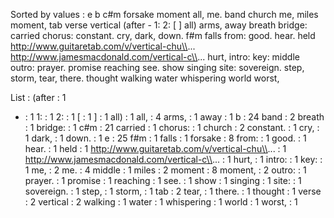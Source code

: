 Sorted by values :
e b c#m forsake moment all, me. band church me, miles moment, tab verse vertical (after - 1: 2: [ ] all) arms, away breath bridge: carried chorus: constant. cry, dark, down. f#m falls from: good. hear. held http://www.guitaretab.com/v/vertical-chu\\... http://www.jamesmacdonald.com/vertical-c\\... hurt, intro: key: middle outro: prayer. promise reaching see. show singing site: sovereign. step, storm, tear, there. thought walking water whispering world worst, 

List :
(after : 1
- : 1
1: : 1
2: : 1
[ : 1
] : 1
all) : 1
all, : 4
arms, : 1
away : 1
b : 24
band : 2
breath : 1
bridge: : 1
c#m : 21
carried : 1
chorus: : 1
church : 2
constant. : 1
cry, : 1
dark, : 1
down. : 1
e : 25
f#m : 1
falls : 1
forsake : 8
from: : 1
good. : 1
hear. : 1
held : 1
http://www.guitaretab.com/v/vertical-chu\\... : 1
http://www.jamesmacdonald.com/vertical-c\\... : 1
hurt, : 1
intro: : 1
key: : 1
me, : 2
me. : 4
middle : 1
miles : 2
moment : 8
moment, : 2
outro: : 1
prayer. : 1
promise : 1
reaching : 1
see. : 1
show : 1
singing : 1
site: : 1
sovereign. : 1
step, : 1
storm, : 1
tab : 2
tear, : 1
there. : 1
thought : 1
verse : 2
vertical : 2
walking : 1
water : 1
whispering : 1
world : 1
worst, : 1
